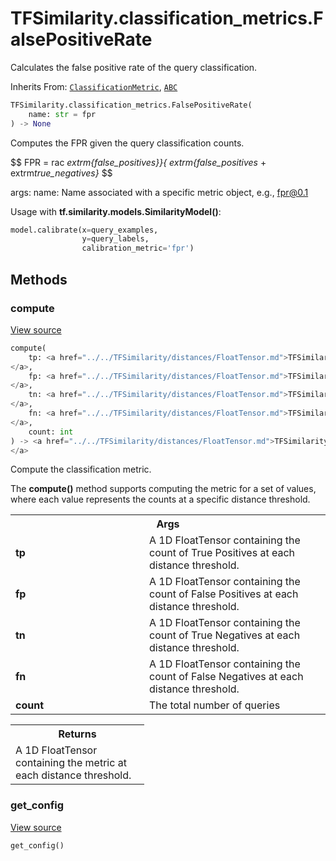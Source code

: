 # TFSimilarity.classification_metrics.FalsePositiveRate





Calculates the false positive rate of the query classification.

Inherits From: [`ClassificationMetric`](../../TFSimilarity/callbacks/ClassificationMetric.md), [`ABC`](../../TFSimilarity/distances/ABC.md)

```python
TFSimilarity.classification_metrics.FalsePositiveRate(
    name: str = fpr
) -> None
```



<!-- Placeholder for "Used in" -->

Computes the FPR given the query classification counts.

$$
FPR = 
rac<i> extrm{false_positives}}{        extrm{false_positives</i> +
    extrm<i>true_negatives}</i>
$$

args:
    name: Name associated with a specific metric object, e.g.,
    fpr@0.1

Usage with <b>tf.similarity.models.SimilarityModel()</b>:

```python
model.calibrate(x=query_examples,
                y=query_labels,
                calibration_metric='fpr')
```

## Methods

<h3 id="compute">compute</h3>

<a target="_blank" href="https://github.com/tensorflow/similarity/blob/main/tensorflow_similarity/classification_metrics/false_positive_rate.py#L46-L73">View source</a>

```python
compute(
    tp: <a href="../../TFSimilarity/distances/FloatTensor.md">TFSimilarity.distances.FloatTensor```
</a>,
    fp: <a href="../../TFSimilarity/distances/FloatTensor.md">TFSimilarity.distances.FloatTensor```
</a>,
    tn: <a href="../../TFSimilarity/distances/FloatTensor.md">TFSimilarity.distances.FloatTensor```
</a>,
    fn: <a href="../../TFSimilarity/distances/FloatTensor.md">TFSimilarity.distances.FloatTensor```
</a>,
    count: int
) -> <a href="../../TFSimilarity/distances/FloatTensor.md">TFSimilarity.distances.FloatTensor```
</a>
```


Compute the classification metric.

The <b>compute()</b> method supports computing the metric for a set of
values, where each value represents the counts at a specific distance
threshold.

<!-- Tabular view -->
 <table class="responsive fixed orange">
<colgroup><col width="214px"><col></colgroup>
<tr><th colspan="2">Args</th></tr>

<tr>
<td>
<b>tp</b>
</td>
<td>
A 1D FloatTensor containing the count of True Positives at each
distance threshold.
</td>
</tr><tr>
<td>
<b>fp</b>
</td>
<td>
A 1D FloatTensor containing the count of False Positives at each
distance threshold.
</td>
</tr><tr>
<td>
<b>tn</b>
</td>
<td>
A 1D FloatTensor containing the count of True Negatives at each
distance threshold.
</td>
</tr><tr>
<td>
<b>fn</b>
</td>
<td>
A 1D FloatTensor containing the count of False Negatives at each
distance threshold.
</td>
</tr><tr>
<td>
<b>count</b>
</td>
<td>
The total number of queries
</td>
</tr>
</table>



<!-- Tabular view -->
 <table class="responsive fixed orange">
<colgroup><col width="214px"><col></colgroup>
<tr><th colspan="2">Returns</th></tr>
<tr class="alt">
<td colspan="2">
A 1D FloatTensor containing the metric at each distance threshold.
</td>
</tr>

</table>



<h3 id="get_config">get_config</h3>

<a target="_blank" href="https://github.com/tensorflow/similarity/blob/main/tensorflow_similarity/classification_metrics/classification_metric.py#L58-L63">View source</a>

```python
get_config()
```







